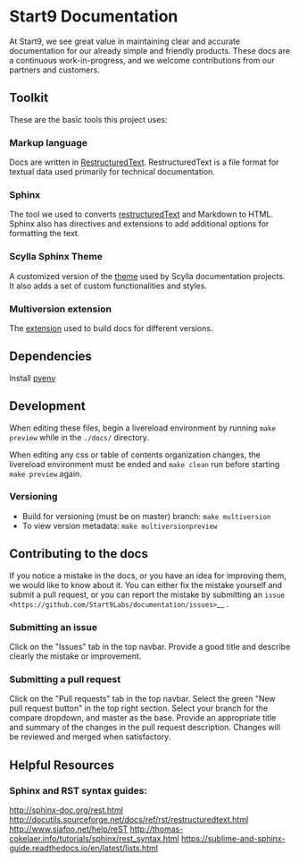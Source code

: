 # Start9 Documentation

At Start9, we see great value in maintaining clear and accurate documentation for our already simple and friendly products. These docs are a continuous work-in-progress, and we welcome contributions from our partners and customers.

## Toolkit

These are the basic tools this project uses:

### Markup language

Docs are written in [RestructuredText](https://www.sphinx-doc.org/es/master/usage/restructuredtext/index.html). RestructuredText is a file format for textual data used primarily for technical documentation.

### Sphinx

The tool we used to converts [restructuredText](https://www.sphinx-doc.org) and Markdown to HTML.
Sphinx also has directives and extensions to add additional options for formatting the text.

### Scylla Sphinx Theme

A customized version of the [theme](https://github.com/scylladb/sphinx-scylladb-theme) used by Scylla documentation projects. It also adds a set of custom functionalities and styles.

### Multiversion extension

The [extension](https://github.com/Holzhaus/sphinx-multiversion) used to build docs for different versions.

## Dependencies

Install [pyenv](https://github.com/pyenv/pyenv)

## Development

When editing these files, begin a livereload environment by running `make preview` while in the `./docs/` directory.

When editing any css or table of contents organization changes, the livereload environment must be ended and `make clean` run before starting `make preview` again.

### Versioning
- Build for versioning (must be on master) branch: `make multiversion`
- To view version metadata: `make multiversionpreview`

## Contributing to the docs

If you notice a mistake in the docs, or you have an idea for improving them, we would like to know about it. You can either fix the mistake yourself and submit a pull request, or you can report the mistake by submitting an `issue <https://github.com/Start9Labs/documentation/issues>`__ .

### Submitting an issue

Click on the "Issues" tab in the top navbar. Provide a good title and describe clearly the mistake or improvement.

### Submitting a pull request

Click on the "Pull requests" tab in the top navbar. Select the green "New pull request button" in the top right section. Select your branch for the compare dropdown, and master as the base. Provide an appropriate title and summary of the changes in the pull request description. Changes will be reviewed and merged when satisfactory. 

## Helpful Resources

### Sphinx and RST syntax guides:
http://sphinx-doc.org/rest.html
http://docutils.sourceforge.net/docs/ref/rst/restructuredtext.html
http://www.siafoo.net/help/reST
http://thomas-cokelaer.info/tutorials/sphinx/rest_syntax.html
https://sublime-and-sphinx-guide.readthedocs.io/en/latest/lists.html